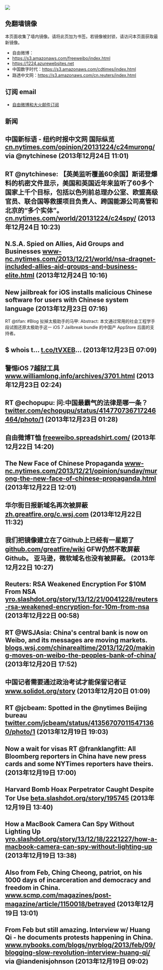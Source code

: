 <img src="logos.png" />

## 免翻墙镜像
本页面收集了墙内镜像。请将此页加为书签。若镜像被封锁，请访问本页面获取最新镜像。
* 自由微博：
 * https://s3.amazonaws.com/freeweibo/index.html
 * https://1224.azurewebsites.net
* 中国数字时代：https://s3.amazonaws.com/cdtimes/index.html
* 路透中文网：https://s3.amazonaws.com/cn.reuters/index.html

## 订阅 email
* <a href="https://greatfire.us7.list-manage.com/subscribe?u=854fca58782082e0cbdf204a0&id=c78949b93c">自由微博和大火邮件订阅</a>
		
## 新闻
中国新标语 - 纽约时报中文网 国际纵览 <a href="http://cn.nytimes.com/opinion/20131224/c24murong/">cn.nytimes.com/opinion/20131224/c24murong/</a> via @nytchinese (2013年12月24日 11:01)
 ---
RT @nytchinese: 【英美监听覆盖60余国】斯诺登爆料的机密文件显示，美国和英国近年来监听了60多个国家上千个目标，包括以色列前总理办公室、欧盟高级官员、联合国等救援项目负责人、跨国能源公司高管和北京的“多个实体”。<a href="http://cn.nytimes.com/world/20131224/c24spy/">cn.nytimes.com/world/20131224/c24spy/</a> (2013年12月24日 10:23)
 ---
N.S.A. Spied on Allies, Aid Groups and Businesses <a href="http://www-nc.nytimes.com/2013/12/21/world/nsa-dragnet-included-allies-aid-groups-and-business-elite.html?=smid=tw-share&_r=6&">www-nc.nytimes.com/2013/12/21/world/nsa-dragnet-included-allies-aid-groups-and-business-elite.html</a> (2013年12月24日 10:16)
 ---
New jailbreak for iOS installs malicious Chinese software for users with Chinese system language (2013年12月23日 07:16)
 ---
RT @tifan: #Blog 扯掉太极助手的马甲: Abstract: 本文通过常用的社会工程学手段试图还原太极助手这一 iOS 7 Jailbreak bundle 的中国产 AppStore 后面的支持者。

$ whois t... <a href="http://t.co/tVXEB">t.co/tVXEB</a>… (2013年12月23日 07:09)
 ---
警惕iOS 7越狱工具 <a href="http://www.williamlong.info/archives/3701.html">www.williamlong.info/archives/3701.html</a> (2013年12月23日 02:24)
 ---
RT @echopupu: 问:中国最霸气的法律是哪一条？ <a href="https://twitter.com/echopupu/status/414770736717246464/photo/1">twitter.com/echopupu/status/414770736717246464/photo/1</a> (2013年12月23日 01:28)
 ---
自由微博T恤 <a href="https://freeweibo.spreadshirt.com/">freeweibo.spreadshirt.com/</a> (2013年12月22日 14:20)
 ---
The New Face of Chinese Propaganda <a href="http://www-nc.nytimes.com/2013/12/21/opinion/sunday/murong-the-new-face-of-chinese-propaganda.html?=smid=tw-share&_r=6&">www-nc.nytimes.com/2013/12/21/opinion/sunday/murong-the-new-face-of-chinese-propaganda.html</a> (2013年12月22日 12:01)
 ---
华尔街日报新域名再次被屏蔽 <a href="https://zh.greatfire.org/c.wsj.com">zh.greatfire.org/c.wsj.com</a> (2013年12月22日 11:32)
 ---
我们把镜像建立在了Github上已经有一星期了 <a href="https://github.com/greatfire/wiki">github.com/greatfire/wiki</a>  GFW仍然不敢屏蔽Github。 亚马逊，微软域名也没有被屏蔽。 (2013年12月22日 10:27)
 ---
Reuters: RSA Weakened Encryption For $10M From NSA <a href="http://yro.slashdot.org/story/13/12/21/0041228/reuters-rsa-weakened-encryption-for-10m-from-nsa?utm_source=rss1.0mainlinkanon&utm_medium=feed">yro.slashdot.org/story/13/12/21/0041228/reuters-rsa-weakened-encryption-for-10m-from-nsa</a> (2013年12月22日 00:58)
 ---
RT @WSJAsia: China's central bank is now on Weibo, and its messages are moving markets. <a href="http://blogs.wsj.com/chinarealtime/2013/12/20/making-moves-on-weibo-the-peoples-bank-of-china/?mod=e2tw">blogs.wsj.com/chinarealtime/2013/12/20/making-moves-on-weibo-the-peoples-bank-of-china/</a> (2013年12月20日 17:52)
 ---
中国记者需要通过政治考试才能保留记者证 <a href="http://www.solidot.org/story?sid=37704">www.solidot.org/story</a> (2013年12月20日 01:09)
 ---
RT @jcbeam: Spotted in the @nytimes Beijing bureau <a href="https://twitter.com/jcbeam/status/413567070115471360/photo/1">twitter.com/jcbeam/status/413567070115471360/photo/1</a> (2013年12月19日 19:03)
 ---
Now a wait for visas RT @franklangfitt: All Bloomberg reporters in China have new press cards and some NYTimes reporters have theirs. (2013年12月19日 17:00)
 ---
Harvard Bomb Hoax Perpetrator Caught Despite Tor Use <a href="http://beta.slashdot.org/story/195745">beta.slashdot.org/story/195745</a> (2013年12月19日 13:40)
 ---
How a MacBook Camera Can Spy Without Lighting Up <a href="http://yro.slashdot.org/story/13/12/18/2221227/how-a-macbook-camera-can-spy-without-lighting-up?utm_source=rss1.0mainlinkanon&utm_medium=feed">yro.slashdot.org/story/13/12/18/2221227/how-a-macbook-camera-can-spy-without-lighting-up</a> (2013年12月19日 13:38)
 ---
Also from Feb, Ching Cheong, patriot, on his 1000 days of incarceration and democracy and freedom in China. <a href="http://www.scmp.com/magazines/post-magazine/article/1150018/betrayed?utm_content=bufferde4bd&utm_source=buffer&utm_medium=twitter&utm_campaign=Buffer">www.scmp.com/magazines/post-magazine/article/1150018/betrayed</a> (2013年12月19日 13:01)
 ---
From Feb but still amazing. Interview w/ Huang Qi -  he documents protests happening in China. <a href="http://www.nybooks.com/blogs/nyrblog/2013/feb/09/blogging-slow-revolution-interview-huang-qi/?utm_content=buffer1f157&utm_source=buffer&utm_medium=twitter&utm_campaign=Buffer">www.nybooks.com/blogs/nyrblog/2013/feb/09/blogging-slow-revolution-interview-huang-qi/</a> via @iandenisjohnson (2013年12月19日 09:02)
 ---
